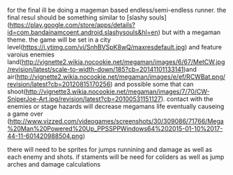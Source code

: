for the final ill be doing a mageman based endless/semi-endless runner. the final resul should be something similar to [slashy souls] (https://play.google.com/store/apps/details?id=com.bandainamcoent.android.slashysouls&hl=en) but with a megaman theme. the game will be set in a city level(https://i.ytimg.com/vi/SnhBVSpK8wQ/maxresdefault.jpg) and feature varoius enemies land(http://vignette2.wikia.nocookie.net/megaman/images/6/67/MetCW.jpg/revision/latest/scale-to-width-down/185?cb=20141101133141)and air(http://vignette2.wikia.nocookie.net/megaman/images/e/ef/RCWBat.png/revision/latest?cb=20120815170256) and possible some that can shoot(http://vignette3.wikia.nocookie.net/megaman/images/7/70/CW-SniperJoe-Art.jpg/revision/latest?cb=20100531151127). contact with the enemies or stage hazards will decrease megamans life eventually causeing a game over (http://www.vizzed.com/videogames/screenshots/30/309086/71766/Mega%20Man%20Powered%20Up_PPSSPPWindows64%202015-01-10%2017-44-11-601420988504.png)

there will need to be sprites for jumps runnining and damage as well as each enemy and shots. if staments will be need for coliders as well as jump arches and damage calculations
